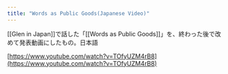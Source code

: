 ```yaml
---
title: "Words as Public Goods(Japanese Video)"
---
```


[[Glen in Japan]]で話した「[[Words as Public Goods]]」を、終わった後で改めて発表動画にしたもの。日本語

[https://www.youtube.com/watch?v=TOfyUZM4rB8](https://www.youtube.com/watch?v=TOfyUZM4rB8)

